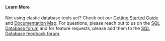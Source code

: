 #### Learn More

Not using elastic database tools yet? Check out our [Getting Started Guide](../sql-database-elastic-scale-get-started.md) and [Documentation Map](../learning-paths/sql-database-elastic-scale.md).  For questions, please reach out to us on the [SQL Database forum](http://social.msdn.microsoft.com/forums/azure/home?forum=ssdsgetstarted) and for feature requests, please add them to the [SQL Database feedback forum](https://feedback.azure.com/forums/217321-sql-database/).
